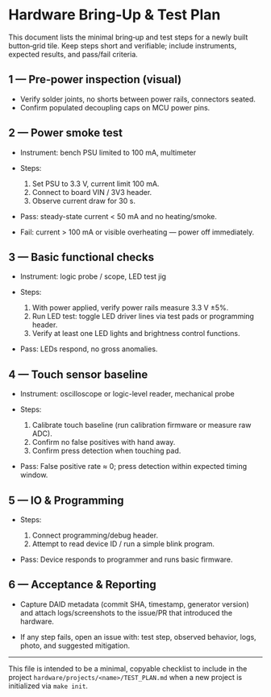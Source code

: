 
# Hardware Bring‑Up & Test Plan

This document lists the minimal bring‑up and test steps for a newly built
button‑grid tile. Keep steps short and verifiable; include instruments,
expected results, and pass/fail criteria.

## 1 — Pre‑power inspection (visual)

- Verify solder joints, no shorts between power rails, connectors seated.
- Confirm populated decoupling caps on MCU power pins.

## 2 — Power smoke test

- Instrument: bench PSU limited to 100 mA, multimeter

- Steps:
  1. Set PSU to 3.3 V, current limit 100 mA.
  2. Connect to board VIN / 3V3 header.
  3. Observe current draw for 30 s.

- Pass: steady-state current < 50 mA and no heating/smoke.

- Fail: current > 100 mA or visible overheating — power off immediately.

## 3 — Basic functional checks

- Instrument: logic probe / scope, LED test jig

- Steps:
  1. With power applied, verify power rails measure 3.3 V ±5%.
  2. Run LED test: toggle LED driver lines via test pads or programming header.
  3. Verify at least one LED lights and brightness control functions.

- Pass: LEDs respond, no gross anomalies.

## 4 — Touch sensor baseline

- Instrument: oscilloscope or logic-level reader, mechanical probe

- Steps:
  1. Calibrate touch baseline (run calibration firmware or measure raw ADC).
  2. Confirm no false positives with hand away.
  3. Confirm press detection when touching pad.

- Pass: False positive rate ≈ 0; press detection within expected timing window.

## 5 — IO & Programming

- Steps:
  1. Connect programming/debug header.
  2. Attempt to read device ID / run a simple blink program.

- Pass: Device responds to programmer and runs basic firmware.

## 6 — Acceptance & Reporting

- Capture DAID metadata (commit SHA, timestamp, generator version) and
  attach logs/screenshots to the issue/PR that introduced the hardware.

- If any step fails, open an issue with: test step, observed behavior, logs,
  photo, and suggested mitigation.

---

This file is intended to be a minimal, copyable checklist to include in
the project `hardware/projects/<name>/TEST_PLAN.md` when a new project is
initialized via `make init`.

